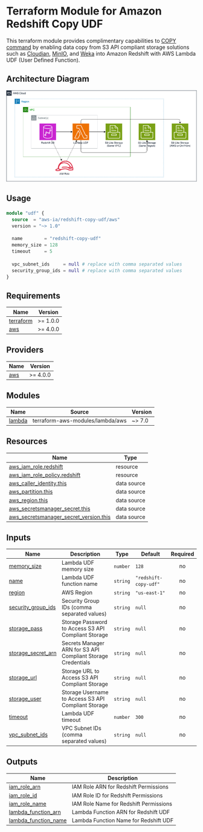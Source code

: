 <!-- BEGIN_TF_DOCS -->
# Terraform Module for Amazon Redshift Copy UDF

This terraform module provides complimentary capabilities to
[COPY command](https://docs.aws.amazon.com/redshift/latest/dg/r_COPY.html)
by enabling data copy from S3 API compliant storage solutions such as
[Cloudian](https://github.com/cloudian/cloudian-s3-operator),
[MinIO](https://github.com/minio/minio), and
[Weka](https://github.com/weka/csi-wekafs) into Amazon Redshift with
AWS Lambda UDF (User Defined Function).

## Architecture Diagram

![Architecture Diagram](./docs/diagram.png "Architecture Diagram")

## Usage

```terraform
module "udf" {
  source  = "aws-ia/redshift-copy-udf/aws"
  version = "~> 1.0"

  name        = "redshift-copy-udf"
  memory_size = 128
  timeout     = 5

  vpc_subnet_ids     = null # replace with comma separated values
  security_group_ids = null # replace with comma separated values
}
```

## Requirements

| Name | Version |
|------|---------|
| <a name="requirement_terraform"></a> [terraform](#requirement\_terraform) | >= 1.0.0 |
| <a name="requirement_aws"></a> [aws](#requirement\_aws) | >= 4.0.0 |

## Providers

| Name | Version |
|------|---------|
| <a name="provider_aws"></a> [aws](#provider\_aws) | >= 4.0.0 |

## Modules

| Name | Source | Version |
|------|--------|---------|
| <a name="module_lambda"></a> [lambda](#module\_lambda) | terraform-aws-modules/lambda/aws | ~> 7.0 |

## Resources

| Name | Type |
|------|------|
| [aws_iam_role.redshift](https://registry.terraform.io/providers/hashicorp/aws/latest/docs/resources/iam_role) | resource |
| [aws_iam_role_policy.redshift](https://registry.terraform.io/providers/hashicorp/aws/latest/docs/resources/iam_role_policy) | resource |
| [aws_caller_identity.this](https://registry.terraform.io/providers/hashicorp/aws/latest/docs/data-sources/caller_identity) | data source |
| [aws_partition.this](https://registry.terraform.io/providers/hashicorp/aws/latest/docs/data-sources/partition) | data source |
| [aws_region.this](https://registry.terraform.io/providers/hashicorp/aws/latest/docs/data-sources/region) | data source |
| [aws_secretsmanager_secret.this](https://registry.terraform.io/providers/hashicorp/aws/latest/docs/data-sources/secretsmanager_secret) | data source |
| [aws_secretsmanager_secret_version.this](https://registry.terraform.io/providers/hashicorp/aws/latest/docs/data-sources/secretsmanager_secret_version) | data source |

## Inputs

| Name | Description | Type | Default | Required |
|------|-------------|------|---------|:--------:|
| <a name="input_memory_size"></a> [memory\_size](#input\_memory\_size) | Lambda UDF memory size | `number` | `128` | no |
| <a name="input_name"></a> [name](#input\_name) | Lambda UDF function name | `string` | `"redshift-copy-udf"` | no |
| <a name="input_region"></a> [region](#input\_region) | AWS Region | `string` | `"us-east-1"` | no |
| <a name="input_security_group_ids"></a> [security\_group\_ids](#input\_security\_group\_ids) | Security Group IDs (comma separated values) | `string` | `null` | no |
| <a name="input_storage_pass"></a> [storage\_pass](#input\_storage\_pass) | Storage Password to Access S3 API Compliant Storage | `string` | `null` | no |
| <a name="input_storage_secret_arn"></a> [storage\_secret\_arn](#input\_storage\_secret\_arn) | Secrets Manager ARN for S3 API Compliant Storage Credentials | `string` | `null` | no |
| <a name="input_storage_url"></a> [storage\_url](#input\_storage\_url) | Storage URL to Access S3 API Compliant Storage | `string` | `null` | no |
| <a name="input_storage_user"></a> [storage\_user](#input\_storage\_user) | Storage Username to Access S3 API Compliant Storage | `string` | `null` | no |
| <a name="input_timeout"></a> [timeout](#input\_timeout) | Lambda UDF timeout | `number` | `300` | no |
| <a name="input_vpc_subnet_ids"></a> [vpc\_subnet\_ids](#input\_vpc\_subnet\_ids) | VPC Subnet IDs (comma separated values) | `string` | `null` | no |

## Outputs

| Name | Description |
|------|-------------|
| <a name="output_iam_role_arn"></a> [iam\_role\_arn](#output\_iam\_role\_arn) | IAM Role ARN for Redshift Permissions |
| <a name="output_iam_role_id"></a> [iam\_role\_id](#output\_iam\_role\_id) | IAM Role ID for Redshift Permissions |
| <a name="output_iam_role_name"></a> [iam\_role\_name](#output\_iam\_role\_name) | IAM Role Name for Redshift Permissions |
| <a name="output_lambda_function_arn"></a> [lambda\_function\_arn](#output\_lambda\_function\_arn) | Lambda Function ARN for Redshift UDF |
| <a name="output_lambda_function_name"></a> [lambda\_function\_name](#output\_lambda\_function\_name) | Lambda Function Name for Redshift UDF |
<!-- END_TF_DOCS -->